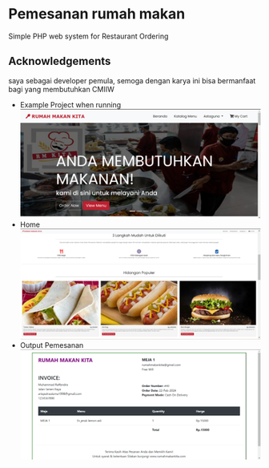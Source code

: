 # Pemesanan rumah makan

Simple PHP web system for Restaurant Ordering

## Acknowledgements

saya sebagai developer pemula, semoga dengan karya ini bisa bermanfaat bagi yang membutuhkan CMIIW

- Example Project when running
  ![alt text](home.png)
- Home
  ![alt text](home1.png)
- Output Pemesanan
  ![alt text](outputPemesanan.png)
